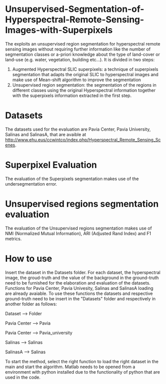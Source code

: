 # Unsupervised-Segmentation-of-Hyperspectral-Remote-Sensing-Images-with-Superpixels

The exploits an unsupervised region segmentation for hyperspectral remote sensing images without requiring further information like the number of segmentation classes or a-priori knowledge about the type of land-cover or land-use (e.g. water, vegetation, building etc...). It is divided in two steps:

1) Augmented Hyperspectral SLIC superpixels: a technique of superpixels segmentation that adapts the original SLIC to hyperspectral images and make use of Mean-shift algorithm to improve the segmentation
2) Unsupervised region segmentation: the segmentation of the regions in different classes using the original Hyperspectral information together with the superpixels information extracted in the first step.

# Datasets

The datasets used for the evaluation are Pavia Center, Pavia University, Salinas and SalinasA, that are avaible at http://www.ehu.eus/ccwintco/index.php/Hyperspectral_Remote_Sensing_Scenes.

# Superpixel Evaluation

The evaluation of the Superpixels segmentation makes use of the undersegmentation error.

# Unsupervised regions segmentation evaluation

The evaluation of the Unsupervised regions segmentation makes use of NMI (Normalized Mutual Information), ARI (Adjusted Rand Index) and F1 metrics.

# How to use

Insert the dataset in the Datasets folder. For each dataset, the hyperspectral image, the groud-truth and the value of the background in the ground-truth need to be furnished for the elaboration and evaluation of the datasets. Functions for Pavia Center, Pavia Univesity, Salinas and SalinasA loading are already avaiable. To use these functions the datasets and respective ground-truth need to be insert in the "Datasets" folder and respectively in another folder as follows:

Dataset --> Folder

Pavia Center --> Pavia

Pavia Center --> Pavia_university

Salinas --> Salinas

SalinasA --> Salinas

To start the method, select the right function to load the right dataset in the main and start the algorithm. Matlab needs to be opened from a environment with python installed due to the functionality of python that are used in the code.
